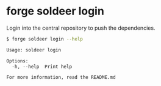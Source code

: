 # forge soldeer login

Login into the central repository to push the dependencies.

```bash
$ forge soldeer login --help
```

```txt
Usage: soldeer login

Options:
  -h, --help  Print help

For more information, read the README.md
```